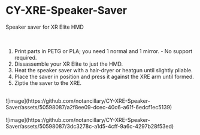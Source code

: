 # CY-XRE-Speaker-Saver<br>
Speaker saver for XR Elite HMD<br>
<br><br>
1. Print parts in PETG or PLA; you need 1 normal and 1 mirror. - No support required.<br>
2. Dissassemble your XR Elite to just the HMD.<br>
3. Heat the speaker saver with a hair-dryer or heatgun until slightly pliable.<br>
4. Place the saver in position and press it against the XRE arm until formed.<br>
5. Ziptie the saver to the XRE. <br>
<br>
![image](https://github.com/notancillary/CY-XRE-Speaker-Saver/assets/50598087/a2f8ee09-dcec-40c6-a61f-6edcf1ec5139) <br><br>
![image](https://github.com/notancillary/CY-XRE-Speaker-Saver/assets/50598087/3dc3278c-a1d5-4cff-9a6c-4297b28f53ed) <br><br>
